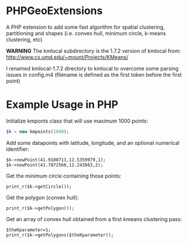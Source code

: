 PHPGeoExtensions
================

A PHP estension to add some fast algorithm for spatial clustering, partitioning and shapes (i.e. convex hull, minimum circle, k-means clustering, etc)

**WARNING**
The kmlocal subdirectory is the 1.7.2 version of kmlocal from: http://www.cs.umd.edu/~mount/Projects/KMeans/

I renamed kmlocal-1.7.2 directory to kmlocal to overcome some parsing issues in config.m4 (filename is defined as the first token before the first point)

Example Usage in PHP
====================

Initialize kmponts class that will use maximum 1000 points:

```PHP
$k = new kmpoints(1000);
```

Add some datapoints with latitude, longitude, and an optional numerical identifier:

```
$k->newPoint(41.9100711,12.5359979,1);
$k->newPoint(41.7872566,12.243663,2);
```

Get the minimum circle containing those points:

```
print_r($k->getCircle());
```

Get the polygon (convex hull):

```
print_r($k->getPolygon());
```

Get an array of convex hull obtained from a first kmeans clustering pass:

```
$theKparameter=1;
print_r($k->getPolygons($theKparameter));
```

